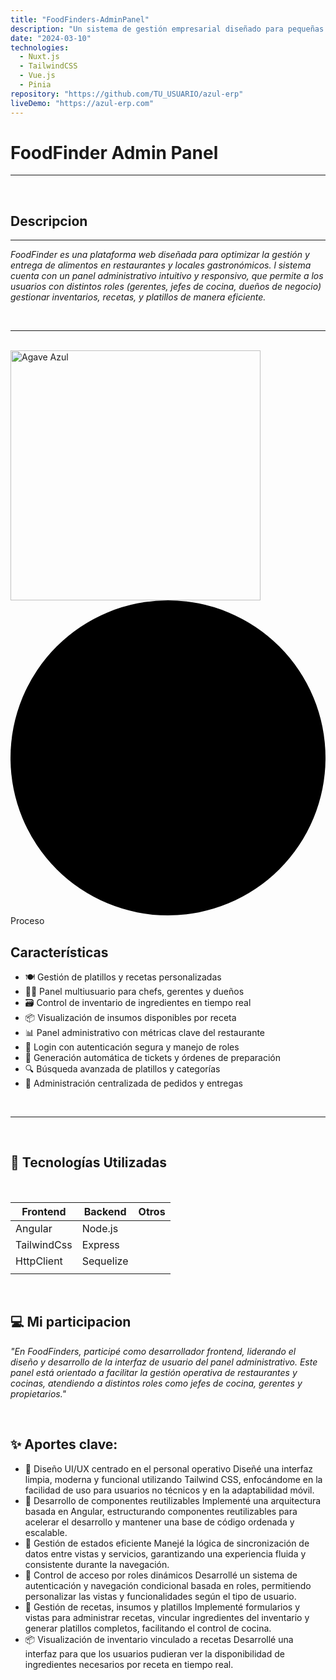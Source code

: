 ```yaml
---
title: "FoodFinders-AdminPanel"
description: "Un sistema de gestión empresarial diseñado para pequeñas y medianas empresas."
date: "2024-03-10"
technologies:
  - Nuxt.js
  - TailwindCSS
  - Vue.js
  - Pinia
repository: "https://github.com/TU_USUARIO/azul-erp"
liveDemo: "https://azul-erp.com"
---
```



# **FoodFinder Admin Panel**
---
<br>

## **Descripcion**
---
*FoodFinder es una plataforma web diseñada para optimizar la gestión y entrega de alimentos en restaurantes y locales gastronómicos. l sistema cuenta con un panel administrativo intuitivo y responsivo, que permite a los usuarios con distintos roles (gerentes, jefes de cocina, dueños de negocio) gestionar inventarios, recetas, y platillos de manera eficiente.*

<br>

---
<br>

  <img src="/agaveAzul.png" alt="Agave Azul" width="400">

   <span class="inline-flex items-center gap-x-1.5 rounded-md bg-green-100 px-2 py-1 text-xs font-medium text-green-700">
    <svg class="size-1.5 fill-orange-500" viewBox="0 0 6 6"              aria-hidden="true">
      <circle cx="3" cy="3" r="3" />
    </svg>
    Proceso
  </span>

  <br>

## **Características**
- 🍽️ Gestión de platillos y recetas personalizadas
- 🧑‍🍳 Panel multiusuario para chefs, gerentes y dueños
- 🗃️ Control de inventario de ingredientes en tiempo real
- 📦 Visualización de insumos disponibles por receta
- 📊 Panel administrativo con métricas clave del restaurante
- 🔐 Login con autenticación segura y manejo de roles
- 🧾 Generación automática de tickets y órdenes de preparación
- 🔍 Búsqueda avanzada de platillos y categorías
- 🛒 Administración centralizada de pedidos y entregas

<br>

 ---

 <br>

 ## 📌 Tecnologías Utilizadas

<br>

<table class="min-w-full divide-y divide-gray-300 text-sm text-left text-gray-800 border border-gray-200 rounded-md overflow-hidden">
  <thead class="bg-gray-100  ">
    <tr>
      <th class="px-4 py-3 font-semibold dark:text-gray-700">Frontend</th>
      <th class="px-4 py-3 font-semibold">Backend</th>
      <th class="px-4 py-3 font-semibold">Otros</th>
    </tr>
  </thead>
  <tbody class="divide-y divide-gray-200 dark:text-gray-200">
    <tr>
      <td class="px-4 py-2">Angular</td>
      <td class="px-4 py-2">Node.js</td>
      <td class="px-4 py-2"></td>
    </tr>
    <tr>
      <td class="px-4 py-2">TailwindCss</td>
      <td class="px-4 py-2">Express</td>
      <td class="px-4 py-2"></td>
    </tr>
    <tr>
      <td class="px-4 py-2">HttpClient</td>
      <td class="px-4 py-2">Sequelize</td>
      <td class="px-4 py-2"></td>
    </tr>
    <tr>
      <td class="px-4 py-2"></td>
      <td class="px-4 py-2"></td>
      <td class="px-4 py-2"></td>
    </tr>
  </tbody>
</table>

<br>

 ## 💻 Mi participacion

*"En FoodFinders, participé como desarrollador frontend, liderando el diseño y desarrollo de la interfaz de usuario del panel administrativo. Este panel está orientado a facilitar la gestión operativa de restaurantes y cocinas, atendiendo a distintos roles como jefes de cocina, gerentes y propietarios."*


<br>

## ✨ **Aportes clave:**
- 🎨 Diseño UI/UX centrado en el personal operativo
Diseñé una interfaz limpia, moderna y funcional utilizando Tailwind CSS, enfocándome en la facilidad de uso para usuarios no técnicos y en la adaptabilidad móvil.
- 🧩 Desarrollo de componentes reutilizables
Implementé una arquitectura basada en Angular, estructurando componentes reutilizables para acelerar el desarrollo y mantener una base de código ordenada y escalable.
- 🔁 Gestión de estados eficiente
Manejé la lógica de sincronización de datos entre vistas y servicios, garantizando una experiencia fluida y consistente durante la navegación.
- 🔐 Control de acceso por roles dinámicos
Desarrollé un sistema de autenticación y navegación condicional basada en roles, permitiendo personalizar las vistas y funcionalidades según el tipo de usuario.
- 🧾 Gestión de recetas, insumos y platillos
Implementé formularios y vistas para administrar recetas, vincular ingredientes del inventario y generar platillos completos, facilitando el control de cocina.
- 📦 Visualización de inventario vinculado a recetas
Desarrollé una interfaz para que los usuarios pudieran ver la disponibilidad de ingredientes necesarios por receta en tiempo real.
